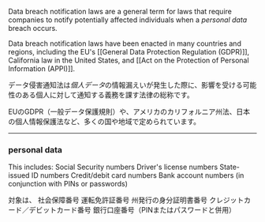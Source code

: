 
Data breach notification laws are a general term for laws that require companies to notify potentially affected individuals when a *personal data* breach occurs.

Data breach notification laws have been enacted in many countries and regions, including the EU's [[General Data Protection Regulation (GDPR)]], California law in the United States, and [[Act on the Protection of Personal Information (APPI)]].

データ侵害通知法は*個人データ*の情報漏えいが発生した際に、影響を受ける可能性のある個人に対して通知する義務を課す法律の総称です。

EUのGDPR（一般データ保護規則）や、アメリカのカリフォルニア州法、日本の個人情報保護法など、多くの国や地域で定められています。

---
### personal data

This includes:
Social Security numbers
Driver's license numbers
State-issued ID numbers
Credit/debit card numbers
Bank account numbers (in conjunction with PINs or passwords)

対象は、
社会保障番号
運転免許証番号
州発行の身分証明書番号
クレジットカード／デビットカード番号
銀行口座番号（PINまたはパスワードと併用）
